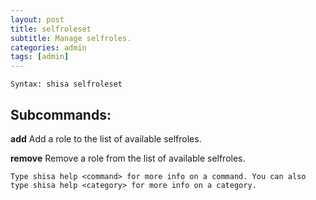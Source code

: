 ```yaml
---
layout: post
title: selfroleset
subtitle: Manage selfroles.
categories: admin
tags: [admin]
---
```


`Syntax: shisa selfroleset`

## Subcommands:

**add** Add a role to the list of available selfroles.

**remove** Remove a role from the list of available selfroles.

```
Type shisa help <command> for more info on a command. You can also type shisa help <category> for more info on a category.
```